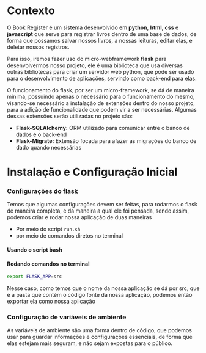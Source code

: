 # Contexto
O Book Register é um sistema desenvolvido em **python**, **html**, **css** e 
**javascript** que serve para registrar livros dentro de uma base de dados, de forma que possamos salvar nossos livros, a nossas leituras, editar elas, e deletar nossos registros.

Para isso, iremos fazer uso do micro-webframework **flask** para desenvolvermos nosso projeto, ele é uma biblioteca que usa diversas outras bibliotecas para criar um servidor web python, que pode ser usado para o desenvolvimento de aplicações, servindo como back-end para elas.

O funcionamento do flask, por ser um micro-framework, se dá de maneira mínima, possuindo apenas o necessário para o funcionamento do mesmo, visando-se necessário a instalação de extensões dentro do nosso projeto, para a adição de funcionalidade que podem vir a ser necessárias. Algumas dessas extensões serão utilizadas no projeto são: 

- **Flask-SQLAlchemy:** ORM utilizado para comunicar entre o banco de dados e o back-end
- **Flask-Migrate:** Extensão focada para afazer as migrações do banco de dado quando necessárias




# Instalação e Configuração Inicial
### Configurações do flask
Temos que algumas configurações devem ser feitas, para rodarmos o flask de maneira completa, e da maneira a qual ele foi pensada, sendo assim, podemos criar e rodar nossa aplicação de duas maneiras 

- Por meio do script `run.sh`
- por meio de comandos diretos no terminal

#### Usando o script bash


#### Rodando comandos no terminal


```bash
export FLASK_APP=src
```

Nesse caso, como temos que o nome da nossa aplicação se dá por src, que é a pasta que contém o código fonte da nossa aplicação, podemos então exportar ela como nossa aplicação


### Configuração de variáveis de ambiente 
As variáveis de ambiente são uma forma dentro de código, que podemos usar para guardar informações e configurações essenciais, de forma que elas estejam mais seguram, e não sejam expostas para o público.

# 



